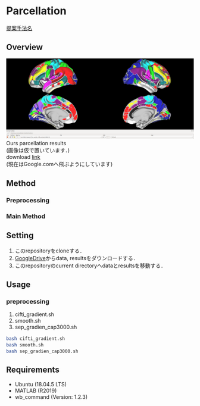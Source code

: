 # Parcellation

[提案手法名](https://www.zoelabo.com/english-home)  

## Overview


![Ours results](images/ours.png "Ours results")  
Ours parcellation results  
(画像は仮で置いています．)  
download [link](https://www.google.com)  
(現在はGoogle.comへ飛ぶようにしています)  

## Method

### Preprocessing
### Main Method

## Setting

1. このrepositoryをcloneする．
2. [GoogleDrive](https://www.google.com)からdata, resultsをダウンロードする．
3. このrepositoryのcurrent directoryへdataとresultsを移動する．


## Usage

### preprocessing

1. cifti_gradient.sh
2. smooth.sh
3. sep_gradien_cap3000.sh

```sh
bash cifti_gradient.sh
bash smooth.sh
bash sep_gradien_cap3000.sh
```

## Requirements

- Ubuntu (18.04.5 LTS)
- MATLAB (R2019)
- wb_command (Version: 1.2.3)
